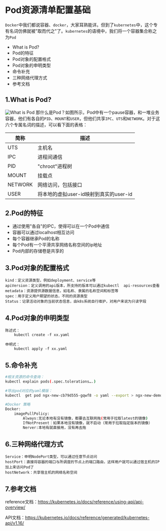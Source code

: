 # Pod资源清单配置基础
`Docker`中我们都说容器、`docker`，大家耳熟能详。但到了`kubernetes`中，这个专有名词仿佛就被"取而代之"了。`kubernetes`的语境中，我们将一个容器集合称之为`Pod`

- What is Pod?
- Pod的特征
- Pod对象的配置格式
- Pod对象的申明类型
- 命令补充
- 三种网络代理方式
- 参考文档

## 1.What is Pod?

![What is Pod](https://github-aaron89.oss-cn-beijing.aliyuncs.com/Kubernetes/pod.png)
那什么是Pod？如图所示，Pod中有一个pause容器，和一堆业务容器，他们有各自的`PID`、`MOUNT`和`USER`，但他们共享`IPC`、`UTS`和`NETWORK`。对于这六个专属名词的描述，可以看下面的表格：

简称 | 描述 
---- | ----- 
UTS |主机名
IPC |进程间通信
PID |"chroot"进程树
MOUNT |挂载点
NETWORK |网络访问，包括接口
USER |将本地的虚拟user-id映射到真实的user-id

## 2.Pod的特征

- 通过使用"各自"的IPC，使得可以在一个Pod中通信
- 容器可以通过localhost相互访问
- 每个容器继承Pod的名称
- 每个Pod有一个平滑共享网络名称空间的ip地址
- Pod内部的存储卷是共享的

## 3.Pod对象的配置格式

    kind：定义资源类型，例如deployment、service等
    apiVersion：定义调用的api版本，所支持的版本可以通过kubectl  api-resources查看 
    metadata：资源提供源数据信息，如名称、隶属的名称空间和标签等
    spec：用于定义用户期望的状态，不同的资源类型
    Status：记录活动对象的当前状态信息，由k8s系统自行维护，对用户来说为只读字段

## 4.Pod对象的申明类型
```text
陈述式：
    kubectl create -f xx.yaml
        
申明式：
    kubectl apply -f xx.yaml
```

## 5.命令补充
```bash
#相关资源的命令查询：
kubectl explain pods(.spec.tolerations….)
    
#导出pod对应的yaml模版：
kubectl  get pod ngx-new-cb79d555-gqwf8 -o yaml --export > ngx-new-demo.yaml
  
#Docker 策略    
Docker:
    imagePullPolicy:
        Always:无论本地有没有镜像，都要去互联网拖(常用于拉取latest的镜像)
        IfNotPresent：如果本地没有镜像，就不启动（常用于拉取指定版本的镜像）
        Nerver:本地有就直接用，没有再去拖

```

## 6.三种网络代理方式

    Service：申明NodePort类型，可以通过任意节点访问
    hostPort：直接将容器的端口与所调度的节点上的端口路由，这样用户就可以通过宿主机的IP加上来访问Pod了
    hostNetwork：共享宿主机的网络名称空间

## 7.参考文档

reference文档：https://kubernetes.io/docs/reference/using-api/api-overview/

API文档：https://kubernetes.io/docs/reference/generated/kubernetes-api/v1.16/



